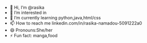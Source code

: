 - 👋 Hi, I’m @rasika
- 👀 I’m interested in 
- 🌱 I’m currently learning python,java,html/css
- 📫 How to reach me linkedin.com/in/rasika-namadou-5091222a0
- 😄 Pronouns:She/her
- ⚡ Fun fact: manga,food

<!---
rasi-kaaa/rasi-kaaa is a ✨ special ✨ repository because its `README.md` (this file) appears on your GitHub profile.
You can click the Preview link to take a look at your changes.
--->
